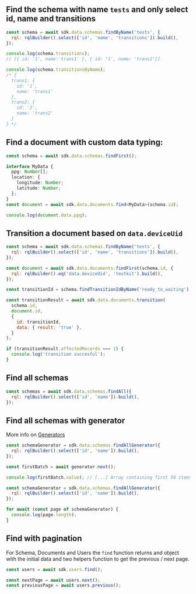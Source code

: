 ## Find the schema with name `tests` and only select id, name and transitions

```js
const schema = await sdk.data.schemas.findByName('tests', {
  rql: rqlBuilder().select(['id', 'name', 'transitions']).build(),
});

console.log(schema.transitions);
// [{ id: '1', name:'trans1' }, { id: '1', name: 'trans2'}]

console.log(schema.transitionsByName);
/* {
  trans1: {
    id: '1',
    name: 'trans1'
  },
  trans2: {
    id: '2',
    name: 'trans2'
  }
} */
```

## Find a document with custom data typing:

```ts
const schema = await sdk.data.schemas.findFirst();

interface MyData {
  ppg: Number[];
  location: {
    longitude: Number;
    latitude: Number;
  };
}
const document = await sdk.data.documents.find<MyData>(schema.id);

console.log(document.data.ppg);
```

## Transition a document based on `data.deviceUid`

```js
const schema = await sdk.data.schemas.findByName('tests', {
  rql: rqlBuilder().select(['id', 'name', 'transitions']).build(),
});

const document = await sdk.data.documents.findFirst(schema.id, {
  rql: rqlBuilder().eq('data.deviceUid', 'testkit').build(),
});

const transitionId = schema.findTransitionIdByName('ready_to_waiting');

const transitionResult = await sdk.data.documents.transition(
  schema.id,
  document.id,
  {
    id: transitionId,
    data: { result: 'true' },
  }
);

if (transitionResult.affectedRecords === 1) {
  console.log('transition succesful');
}
```

## Find all schemas

```js
const schemas = await sdk.data.schemas.findAll({
  rql: rqlBuilder().select(['id', 'name']).build(),
});
```

## Find all schemas with generator

More info on [Generators](https://developer.mozilla.org/en-US/docs/Web/JavaScript/Reference/Global_Objects/Generator)

```js
const schemaGenerator = sdk.data.schemas.findAllGenerator({
  rql: rqlBuilder().select(['id', 'name']).build(),
});

const firstBatch = await generator.next();

console.log(firstBatch.value); // [...] Array containing first 50 items
```

```js
const schemaGenerator = sdk.data.schemas.findAllGenerator({
  rql: rqlBuilder().select(['id', 'name']).build(),
});

for await (const page of schemaGenerator) {
  console.log(page.length);
}
```

## Find with pagination

For Schema, Documents and Users the `find` function returns and object with the initial data and two helpers function to get the previous / next page.

```js
const users = await sdk.users.find();

const nextPage = await users.next();
const previousPage = await users.previous();
```
